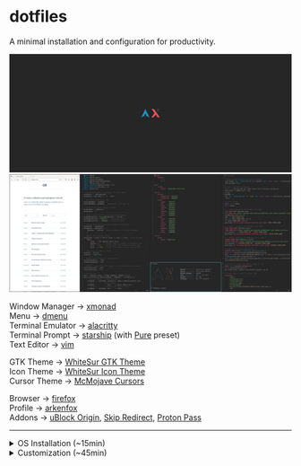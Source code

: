 # dotfiles

A minimal installation and configuration for productivity.

![wallpaper](/img/wallpapers/logos.png)
![screenshot](/img/screenshot.png)

Window Manager → [xmonad](https://xmonad.org/)\
Menu → [dmenu](https://tools.suckless.org/dmenu/)\
Terminal Emulator → [alacritty](https://github.com/alacritty/alacritty)\
Terminal Prompt → [starship](https://starship.rs/) (with [Pure](https://starship.rs/presets/pure-preset.html) preset)\
Text Editor → [vim](https://www.vim.org/)
    
GTK Theme → [WhiteSur GTK Theme](https://github.com/vinceliuice/WhiteSur-gtk-theme)\
Icon Theme → [WhiteSur Icon Theme](https://github.com/vinceliuice/WhiteSur-icon-theme)\
Cursor Theme → [McMojave Cursors](https://github.com/vinceliuice/McMojave-cursors)

Browser → [firefox](https://www.mozilla.org/en-GB/firefox/)\
Profile → [arkenfox](https://github.com/arkenfox/user.js)\
Addons → [uBlock Origin](https://addons.mozilla.org/en-GB/firefox/addon/ublock-origin/), [Skip Redirect](https://addons.mozilla.org/en-GB/firefox/addon/skip-redirect/), [Proton Pass](https://addons.mozilla.org/en-GB/firefox/addon/proton-pass/)

---

<details>
<summary>OS Installation (~15min)</summary>
<br>

First, go through the Pre-Installation steps below.
1. [Acquire an installation image](https://wiki.archlinux.org/title/installation_guide#Pre-installation)
2. [Verify signature](https://wiki.archlinux.org/title/installation_guide#Prepare_an_installation_medium)
3. [Prepare an installation medium](https://wiki.archlinux.org/title/installation_guide#Prepare_an_installation_medium)
4. [Boot the live environment](https://wiki.archlinux.org/title/installation_guide#Prepare_an_installation_medium)

Next, use the [archinstall](https://wiki.archlinux.org/title/archinstall) helper.

5. ```archinstall``` when prompted
6. Fill the fields when prompted, I have included what I use as a template below:

| Field                     | Selection                                     |
|---------------------------|-----------------------------------------------|
| Archinstall Language      | English (100%)                                |
| Keyboard Layout           | us                                            |
| Mirror Region             | United Kingdom                                |
| Locale Language           | en_US                                         |
| Locale Encoding           | UTF-8                                         |
| Drive(s)                  | *Your Disks*                                  |
| Disk Layout               | wipe all &rarr; ext4 &rarr; no                |
| Encryption Password       | *None*                                        |
| Bootloader                | systemd-bootctl                               |
| Swap                      | True                                          |
| Host name                 | *Your Host Name*                              |
| Root password             | *Your Root Password*                          |
| User account              | *Your Accounts(s)*                            |
| Profile                   | minimal                                       |
| Audio                     | pipewire                                      |
| Kernels                   | linux                                         |
| Additional Packages       | *None*                                        |
| Network configuration     | use NetworkManager                            |
| Timezone                  | Europe/London                                 |
| Automatic time sync (NTP) | True                                          |
| Optional Repositories     | *None*                                        |

7. ```reboot``` when finished.
8. Enter the BIOS and boot the chosen harddrive, then login.
</details>

<details>
<summary>Customization (~45min)</summary>
<br>

1. Install git: `sudo pacman -S git`
2. Clone this repo: `git clone https://github.com/callumr00/dotfiles.git ~/.dotfiles`
3. Run the install script: `~/.dotfiles/install.sh`
4. Reboot: `reboot`

By default, upon logging in you will remain at the command line. To enter the desktop environment, run `startx`.
</details>

